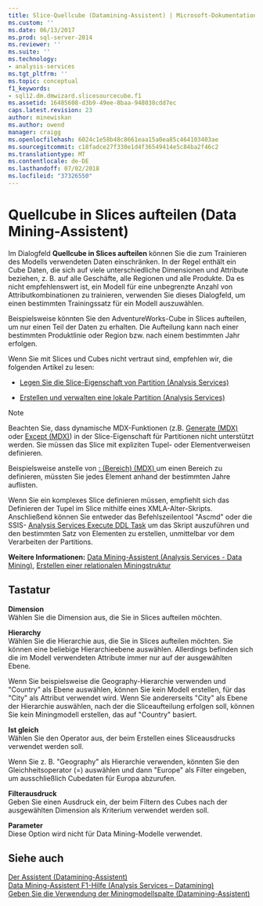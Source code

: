 ```yaml
---
title: Slice-Quellcube (Datamining-Assistent) | Microsoft-Dokumentation
ms.custom: ''
ms.date: 06/13/2017
ms.prod: sql-server-2014
ms.reviewer: ''
ms.suite: ''
ms.technology:
- analysis-services
ms.tgt_pltfrm: ''
ms.topic: conceptual
f1_keywords:
- sql12.dm.dmwizard.slicesourcecube.f1
ms.assetid: 16485608-d3b9-49ee-8baa-948038cdd7ec
caps.latest.revision: 23
author: minewiskan
ms.author: owend
manager: craigg
ms.openlocfilehash: 6024c1e58b48c8661eaa15a0ea85c464103403ae
ms.sourcegitcommit: c18fadce27f330e1d4f36549414e5c84ba2f46c2
ms.translationtype: MT
ms.contentlocale: de-DE
ms.lasthandoff: 07/02/2018
ms.locfileid: "37326550"
---
```

# <a name="slice-source-cube-data-mining-wizard"></a>Quellcube in Slices aufteilen (Data Mining-Assistent)
  Im Dialogfeld **Quellcube in Slices aufteilen** können Sie die zum Trainieren des Modells verwendeten Daten einschränken. In der Regel enthält ein Cube Daten, die sich auf viele unterschiedliche Dimensionen und Attribute beziehen, z. B. auf alle Geschäfte, alle Regionen und alle Produkte. Da es nicht empfehlenswert ist, ein Modell für eine unbegrenzte Anzahl von Attributkombinationen zu trainieren, verwenden Sie dieses Dialogfeld, um einen bestimmten Trainingssatz für ein Modell auszuwählen.  
  
 Beispielsweise könnten Sie den AdventureWorks-Cube in Slices aufteilen, um nur einen Teil der Daten zu erhalten. Die Aufteilung kann nach einer bestimmten Produktlinie oder Region bzw. nach einem bestimmten Jahr erfolgen.  
  
 Wenn Sie mit Slices und Cubes nicht vertraut sind, empfehlen wir, die folgenden Artikel zu lesen:  
  
-   [Legen Sie die Slice-Eigenschaft von Partition &#40;Analysis Services&#41;](multidimensional-models/set-the-partition-slice-property-analysis-services.md)  
  
-   [Erstellen und verwalten eine lokale Partition &#40;Analysis Services&#41;](multidimensional-models/create-and-manage-a-local-partition-analysis-services.md)  
  
> [!NOTE]  
>  Beachten Sie, dass dynamische MDX-Funktionen (z.B. [Generate &#40;MDX&#41;](/sql/mdx/generate-mdx) oder [Except &#40;MDX&#41;](/sql/mdx/except-mdx-function)) in der Slice-Eigenschaft für Partitionen nicht unterstützt werden. Sie müssen das Slice mit expliziten Tupel- oder Elementverweisen definieren.  
>   
>  Beispielsweise anstelle von [: &#40;Bereich&#41; &#40;MDX&#41; ](/sql/mdx/range-mdx) um einen Bereich zu definieren, müssten Sie jedes Element anhand der bestimmten Jahre auflisten.  
>   
>  Wenn Sie ein komplexes Slice definieren müssen, empfiehlt sich das Definieren der Tupel im Slice mithilfe eines XMLA-Alter-Skripts. Anschließend können Sie entweder das Befehlszeilentool "Ascmd" oder die SSIS- [Analysis Services Execute DDL Task](../integration-services/control-flow/analysis-services-execute-ddl-task.md) um das Skript auszuführen und den bestimmten Satz von Elementen zu erstellen, unmittelbar vor dem Verarbeiten der Partitions.  
  
 **Weitere Informationen:** [Data Mining-Assistent &#40;Analysis Services - Data Mining&#41;](data-mining/data-mining-wizard-analysis-services-data-mining.md), [Erstellen einer relationalen Miningstruktur](data-mining/create-a-relational-mining-structure.md)  
  
## <a name="options"></a>Tastatur  
 **Dimension**  
 Wählen Sie die Dimension aus, die Sie in Slices aufteilen möchten.  
  
 **Hierarchy**  
 Wählen Sie die Hierarchie aus, die Sie in Slices aufteilen möchten. Sie können eine beliebige Hierarchieebene auswählen. Allerdings befinden sich die im Modell verwendeten Attribute immer nur auf der ausgewählten Ebene.  
  
 Wenn Sie beispielsweise die Geography-Hierarchie verwenden und "Country" als Ebene auswählen, können Sie kein Modell erstellen, für das "City" als Attribut verwendet wird. Wenn Sie andererseits "City" als Ebene der Hierarchie auswählen, nach der die Sliceaufteilung erfolgen soll, können Sie kein Miningmodell erstellen, das auf "Country" basiert.  
  
 **Ist gleich**  
 Wählen Sie den Operator aus, der beim Erstellen eines Sliceausdrucks verwendet werden soll.  
  
 Wenn Sie z. B. "Geography" als Hierarchie verwenden, könnten Sie den Gleichheitsoperator (=) auswählen und dann "Europe" als Filter eingeben, um ausschließlich Cubedaten für Europa abzurufen.  
  
 **Filterausdruck**  
 Geben Sie einen Ausdruck ein, der beim Filtern des Cubes nach der ausgewählten Dimension als Kriterium verwendet werden soll.  
  
 **Parameter**  
 Diese Option wird nicht für Data Mining-Modelle verwendet.  
  
## <a name="see-also"></a>Siehe auch  
 [Der Assistent &#40;Datamining-Assistent&#41;](completing-the-wizard-data-mining-wizard.md)   
 [Data Mining-Assistent F1-Hilfe &#40;Analysis Services – Datamining&#41;](data-mining-wizard-f1-help-analysis-services-data-mining.md)   
 [Geben Sie die Verwendung der Miningmodellspalte &#40;Datamining-Assistent&#41;](specify-mining-model-column-usage-data-mining-wizard.md)  
  
  
